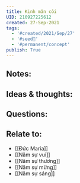 ```yaml
---
title: Kinh mân côi
UID: 210927225612
created: 27-Sep-2021
tags:
  - '#created/2021/Sep/27'
  - '#seed🥜'
  - '#permanent/concept'
publish: True
---
```


## Notes:


## Ideas & thoughts:

## Questions:

## Relate to:
- [[Đức Maria]]
- [[Năm sự vui]]
- [[Năm sự thương]]
- [[Năm sự mừng]]
- [[Năm sự sáng]]